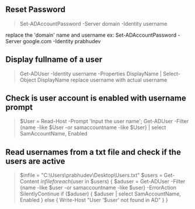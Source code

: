 ## Reset Password
>Set-ADAccountPassword -Server domain -Identity username

replace the 'domain' name and username ex: Set-ADAccountPassword -Server google.com -Identity prabhudev

## Display fullname of a user 
>Get-ADUser -Identity username -Properties DisplayName | Select-Object DisplayName
replace username with actual username

## Check is user account is enabled with username prompt
>$User = Read-Host -Prompt 'Input the user name'; Get-ADUser -Filter {name -like $User -or samaccountname -like $User} | select SamAccountName, Enabled

## Read usernames from a txt file and check if the users are active
>$infile = "C:\Users\prabhudev\Desktop\Users.txt"
>$users = Get-Content $infile  
>foreach ($user in $users) { 
>$aduser = Get-ADUser -Filter {name -like $user -or samaccountname -like $user} -ErrorAction SilentlyContinue
>if ($aduser) {
  >$aduser | select SamAccountName, Enabled
>} 
>else { 
  >Write-Host "User '$user' not found in AD"
  >}
>}
